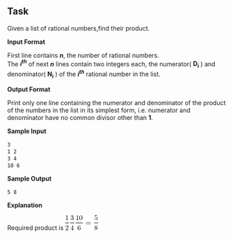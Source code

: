 ## Task
Given a list of rational numbers,find their product.  

**Input Format**

First line contains ***n***, the number of rational numbers.  
The ***i<sup>th</sup>*** of next ***n*** lines contain two integers each, the numerator( **D<sub>i</sub>** ) and denominator( **N<sub>i</sub>** ) of the ***i<sup>th</sup>*** rational number in the list.  

**Output Format**

Print only one line containing the numerator and denominator of the product of the numbers in the list in its simplest form, i.e. numerator and denominator have no common divisor other than **1**.  

**Sample Input**
```
3
1 2
3 4
10 6
```
**Sample Output**
```
5 8
```
**Explanation**

Required product is <img src="CodeCogsEqn.png" />
